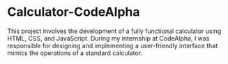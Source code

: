 # Calculator-CodeAlpha
This project involves the development of a fully functional calculator using HTML, CSS, and JavaScript. During my internship at CodeAlpha, I was responsible for designing and implementing a user-friendly interface that mimics the operations of a standard calculator. 
